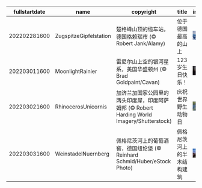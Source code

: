 |fullstartdate|name|copyright|title|image|
|--|--|--|--|--|
202202281600|ZugspitzeGipfelstation|楚格峰山顶的缆车站，德国格赖瑙市 (© Robert Jank/Alamy)|位于德国最高的山上|![](/zh-CN/2022/03/202202281600ZugspitzeGipfelstation.jpg)|
202203011600|MoonlightRainier|雷尼尔山上空的银河星系，美国华盛顿州 (© Brad Goldpaint/Cavan)|123岁生日快乐！|![](/zh-CN/2022/03/202203011600MoonlightRainier.jpg)|
202203021600|RhinocerosUnicornis|加济兰加国家公园里的两头印度犀，印度阿萨姆邦 (© Robert Harding World Imagery/Shutterstock)|庆祝世界野生动物日|![](/zh-CN/2022/03/202203021600RhinocerosUnicornis.jpg)|
202203031600|WeinstadelNuernberg|佩格尼茨河上的葡萄酒窖，德国纽伦堡 (© Reinhard Schmid/Huber/eStock Photo)|佩格尼茨河上的半木结构建筑|![](/zh-CN/2022/03/202203031600WeinstadelNuernberg.jpg)|
